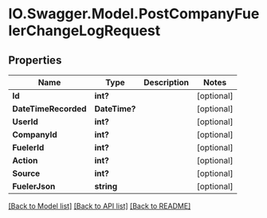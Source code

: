 # IO.Swagger.Model.PostCompanyFuelerChangeLogRequest
## Properties

Name | Type | Description | Notes
------------ | ------------- | ------------- | -------------
**Id** | **int?** |  | [optional] 
**DateTimeRecorded** | **DateTime?** |  | [optional] 
**UserId** | **int?** |  | [optional] 
**CompanyId** | **int?** |  | [optional] 
**FuelerId** | **int?** |  | [optional] 
**Action** | **int?** |  | [optional] 
**Source** | **int?** |  | [optional] 
**FuelerJson** | **string** |  | [optional] 

[[Back to Model list]](../README.md#documentation-for-models) [[Back to API list]](../README.md#documentation-for-api-endpoints) [[Back to README]](../README.md)


